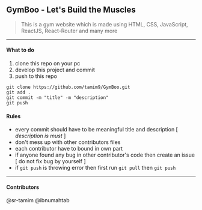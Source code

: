 ## GymBoo - Let's Build the Muscles
> This is a gym website which is made using HTML, CSS, JavaScript, ReactJS, React-Router and many more
------
#### **What to do**
1. clone this repo on your pc
2. develop this project and commit
3. push to this repo

```
git clone https://github.com/tamim9/GymBoo.git
git add .
git commit -m "title" -m "description"
git push
```

#### **Rules**
- every commit should have to be meaningful title and description [ *description is must* ]
- don't mess up with other contributors files
- each contributor have to bound in own part
- if anyone found any bug in other contributor's code then create an issue [ do not fix bug by yourself ]
- if `git push` is throwing error then first run `git pull` then `git push`

-------
#### Contributors
@sr-tamim @ibnumahtab
